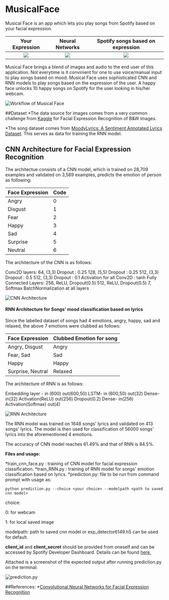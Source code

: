# MusicalFace

Musical Face is an app which lets you play songs from Spotify based on your facial expression.





Your Expression             |  Neural Networks	       | Spotify songs based on expression |	
:-------------------------:|:-------------------------:|:-------------------------:
![](https://github.com/achyutapnK/MusicalFace/blob/master/images/happy_face.jpg)  |  ![](https://cdn-images-1.medium.com/max/1600/1*DW0Ccmj1hZ0OvSXi7Kz5MQ.jpeg)	|  ![](https://github.com/achyutapnK/MusicalFace/blob/master/images/Spotify_logo.png)






Musical Face brings a blend of images and audio to the end user of this application. Not everytime is it convinient for one to use voice/manual input to play songs based on mood. Musical Face uses sophisticated CNN and RNN models to play songs based on the expression of the user. 
A happy face unlocks 10 happy songs on Spotify for the user looking in his/her webcam.





![Workflow of Musical Face](https://github.com/achyutapnK/MusicalFace/blob/master/images/Workflow.png)






##Dataset
*The data source for images comes from a very common challenge from [Kaggle](https://www.kaggle.com/c/challenges-in-representation-learning-facial-expression-recognition-challenge/data) for Facial Expression Recognition of B&W images. 

*The song dataset comes from [MoodyLyrics: A Sentiment Annotated Lyrics Dataset](https://dl.acm.org/citation.cfm?id=3059340). This serves as data for training the RNN model.

## CNN Architecture for Facial Expression Recognition
The architectue consists of a CNN model, which is trained on 28,709 examples and validated on 3,589 examples, predicts the emotion of person as following:


| Face Expression | Code |
| --- | --- |
| Angry | 0 |
| Disgust | 1 |
| Fear | 2 |
| Happy | 3 |
| Sad | 4 |
| Surprise | 5 |
| Neutral | 6 |

The architecture of the CNN is as follows:

Conv2D layers:
64, (3,3)
Dropout : 0.25
128, (5,5)
Dropout : 0.25
512, (3,3)
Dropout : 0.5
512, (3,3)
Dropout : 0.1
Activation for all Conv2D : tanh
Fully Connected Layers:
256, ReLU, Dropout(0.5)
512, ReLU, Dropout(0.5)
7, Softmax
BatchNormalization at all layers



![CNN Architecture](https://github.com/achyutapnK/MusicalFace/blob/master/images/model_8.png)







#### RNN Architecture for Songs' mood classification based on lyrics

Since the labelled dataset of songs had 4 emotions, angry, happy, sad and relaxed, the above 7 emotions were clubbed as follows:

|Face Expression|Clubbed Emotion for song|
|---|---|
| Angry, Disgust|Angry |
| Fear, Sad | Sad |
| Happy | Happy |
| Surprise, Neutral | Relaxed |



The architecture of RNN is as follows:

Embedding layer  - 	in (600) 
		out(600,50)
LSTM- 		in (600,50)
		out(32)
Dense-		in(32)
		Activation(ReLU)
		out(256)
		Dropout(0.2)
Dense-		in(256)
		Activation(Softmax)
		out(4)


![RNN Architecture](https://github.com/achyutapnK/MusicalFace/blob/master/images/model_rnn_81.png)




The RNN model was trained on 1648 songs' lyrics and validated on 413 songs' lyrics. The model is then used for classification of 56000 songs' lyrics into the aforementioned 4 emotions.

The accuracy of CNN model reaches 61.49% and that of RNN is 84.5%.

**Files and usage:**

*train_cnn_face.py : training of CNN model for facial expression classification.
*train_RNN.py : training of RNN model for songs' emotion classification based on lyrics.
*prediction.py: file to be run from command prompt with usage as:
	
	python prediction.py --choice <your choice> --modelpath <path to saved cnn model>
	
choice: 

0: for webcam

1: for local saved image

modelpath: path to saved cnn model or exp_detector6149.h5 can be used for default.

**client_id** and **client_secret** should be provided from oneself and can be accessed by Spotify Developer Dashboard. Details can be found [here.](https://developer.spotify.com/documentation/general/guides/app-settings/#register-your-app)

Attached is a screenshot of the expected output after running prediction.py on the terminal:

![prediction.py](https://github.com/achyutapnK/MusicalFace/blob/master/images/prediction.png)

##References:
*[Convolutional Neural Networks for Facial Expression Recognition](http://cs231n.stanford.edu/reports/2016/pdfs/005_Report.pdf)


